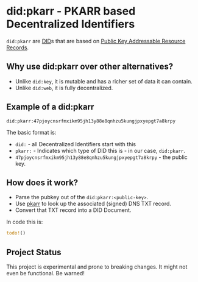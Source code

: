 # did:pkarr - PKARR based Decentralized Identifiers

`did:pkarr` are [DID][did]s that are based on
[Public Key Addressable Resource Records](pkarr).

## Why use did:pkarr over other alternatives?

* Unlike `did:key`, it is mutable and has a richer set of data it can contain.
* Unlike `did:web`, it is fully decentralized.

## Example of a did:pkarr

`did:pkarr:47pjoycnsrfmxikm95jh13y88e8qnhzu5kungjpxyepgt7a8krpy`

The basic format is:
* `did:` - all Decentralized Identifiers start with this
* `pkarr:` - Indicates which type of DID this is - in our case, `did:pkarr`.
* `47pjoycnsrfmxikm95jh13y88e8qnhzu5kungjpxyepgt7a8krpy` - the public key.

## How does it work?

* Parse the pubkey out of the `did:pkarr:<public-key>`.
* Use [pkarr][pkarr] to look up the associated (signed) DNS TXT record.
* Convert that TXT record into a DID Document.

In code this is:

```rust
todo!()
```

## Project Status

This project is experimental and prone to breaking changes. It might not even be
functional. Be warned!

[did]: https://www.w3.org/TR/did-1.0/NexusSocial
[pkarr]: https://github.com/pubky/pkarr
